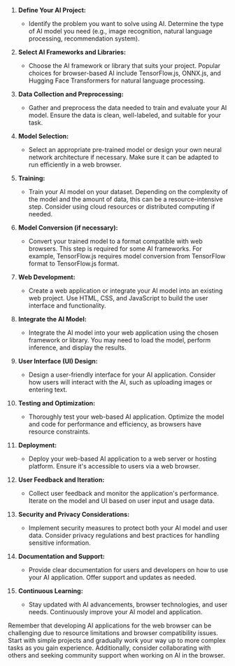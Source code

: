 1. **Define Your AI Project:**
    - Identify the problem you want to solve using AI. Determine the type of AI model you need (e.g., image recognition, natural language processing, recommendation system).

2. **Select AI Frameworks and Libraries:**
    - Choose the AI framework or library that suits your project. Popular choices for browser-based AI include TensorFlow.js, ONNX.js, and Hugging Face Transformers for natural language processing.

3. **Data Collection and Preprocessing:**
    - Gather and preprocess the data needed to train and evaluate your AI model. Ensure the data is clean, well-labeled, and suitable for your task.

4. **Model Selection:**
    - Select an appropriate pre-trained model or design your own neural network architecture if necessary. Make sure it can be adapted to run efficiently in a web browser.

5. **Training:**
    - Train your AI model on your dataset. Depending on the complexity of the model and the amount of data, this can be a resource-intensive step. Consider using cloud resources or distributed computing if needed.

6. **Model Conversion (if necessary):**
    - Convert your trained model to a format compatible with web browsers. This step is required for some AI frameworks. For example, TensorFlow.js requires model conversion from TensorFlow format to TensorFlow.js format.

7. **Web Development:**
    - Create a web application or integrate your AI model into an existing web project. Use HTML, CSS, and JavaScript to build the user interface and functionality.

8. **Integrate the AI Model:**
    - Integrate the AI model into your web application using the chosen framework or library. You may need to load the model, perform inference, and display the results.

9. **User Interface (UI) Design:**
    - Design a user-friendly interface for your AI application. Consider how users will interact with the AI, such as uploading images or entering text.

10. **Testing and Optimization:**
    - Thoroughly test your web-based AI application. Optimize the model and code for performance and efficiency, as browsers have resource constraints.

11. **Deployment:**
    - Deploy your web-based AI application to a web server or hosting platform. Ensure it's accessible to users via a web browser.

12. **User Feedback and Iteration:**
    - Collect user feedback and monitor the application's performance. Iterate on the model and UI based on user input and usage data.

13. **Security and Privacy Considerations:**
    - Implement security measures to protect both your AI model and user data. Consider privacy regulations and best practices for handling sensitive information.

14. **Documentation and Support:**
    - Provide clear documentation for users and developers on how to use your AI application. Offer support and updates as needed.

15. **Continuous Learning:**
    - Stay updated with AI advancements, browser technologies, and user needs. Continuously improve your AI model and application.

Remember that developing AI applications for the web browser can be challenging due to resource limitations and browser compatibility issues. Start with simple projects and gradually work your way up to more complex tasks as you gain experience. Additionally, consider collaborating with others and seeking community support when working on AI in the browser.
